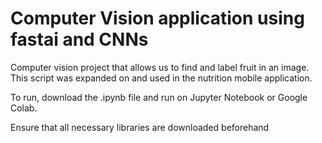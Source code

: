 # Computer Vision application using fastai and CNNs

Computer vision project that allows us to find and label fruit in an image. This script was expanded on and used in the nutrition mobile application.

To run, download the .ipynb file and run on Jupyter Notebook or Google Colab.

Ensure that all necessary libraries are downloaded beforehand
